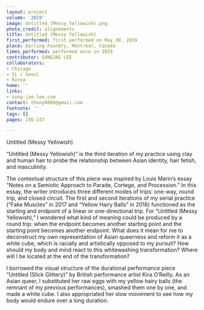 ```yaml
---
layout: project
volume: '2019'
image: Untitled_(Messy_Yellowish).png
photo_credit: alignements
title: Untitled (Messy Yellowish)
first_performed: first performed on May 30, 2019
place: Darling Foundry, Montreal, Canada
times_performed: performed once in 2019
contributor: SUNGJAE LEE
collaborators:
- Chicago
- IL / Seoul
- Korea
home: ''
links:
- sung-jae-lee.com
contact: thony0806@gmail.com
footnote: ''
tags: []
pages: 236-237

---
```


Untitled (Messy Yellowish)

“Untitled (Messy Yellowish)” is the third iteration of my practice using clay and human hair to probe the relationship between Asian identity, hair fetish, and masculinity.

The contextual structure of this piece was inspired by Louis Marin’s essay “Notes on a Semiotic Approach to Parade, Cortege, and Procession.” In this essay, the writer introduces three different modes of trips: one-way, round trip, and closed circuit. The first and second iterations of my serial practice (“Fake Muscles” in 2017 and “Yellow Hairy Balls” in 2018) functioned as the starting and endpoint of a linear or one-directional trip. For “Untitled (Messy Yellowish),” I wondered what kind of meaning could be produced by a round trip: when the endpoint becomes another starting point and the starting point becomes another endpoint. What does it mean for me to deconstruct my own representation of Asian queerness and reform it as a white cube, which is racially and artistically opposed to my pursuit? How should my body and mind react to this whitewashing transformation? Where will I be located at the end of the transformation?

I borrowed the visual structure of the durational performance piece “Untitled (Slick Glittery)” by British performance artist Kira O’Reilly. As an Asian queer, I substituted her raw eggs with my yellow hairy balls (the remnant of my previous performances), smashed them one by one, and made a white cube. I also appropriated her slow movement to see how my body would endure over a long duration.
